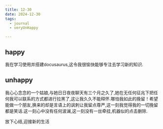 ```yaml
---
title: 12-30
date: 2024-12-30
tags:
  - journal
  - veryUnHappy

---
```


## happy
  我在学习使用并搭建docusaurus,这令我很愉快能够专注去学习新的知识.

## unhappy
  我心心念念的一个姑娘,与她日日夜夜聊天有三个月之久了,她在无任何征兆下把任何我可以联系的方式都进行拉黑了,这让我久久不能释怀.哪怕我如此的挽留！希望能做一个朋友,换来的却是言语上的讽刺让我留点尊严,这一刻我觉得我的一切挽留都是笑话.这一刻心中没有任何波澜,这一刻没有一丝牵挂,机器似的点击删除.

<!-- truncate -->
  放下心结,迎接新的生活
